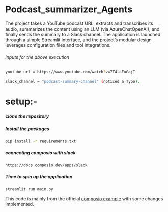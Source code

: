 # Podcast_summarizer_Agents

The project takes a YouTube podcast URL, extracts and transcribes its audio, summarizes the content using an LLM (via AzureChatOpenAI), and finally sends the summary to a Slack channel. The application is launched through a simple Streamlit interface, and the project’s modular design leverages configuration files and tool integrations.

###### inputs for the above execution

```bash
youtube_url = https://www.youtube.com/watch?v=7T4-aEuGajI

slack_channel = "podcast-summary-channel" (noticed a Typo).

```

# setup:-

##### clone the repository

##### Install the packages

```bash
pip install -r requirements.txt
```

##### connecting composio with slack

```bash
https://docs.composio.dev/apps/slack
```

##### Time to spin up the application
```bash
streamlit run main.py
```

This code is mainly from the official [composio example](https://github.com/ComposioHQ/composio/tree/master/python/examples/advanced_agents) with some changes implemented.